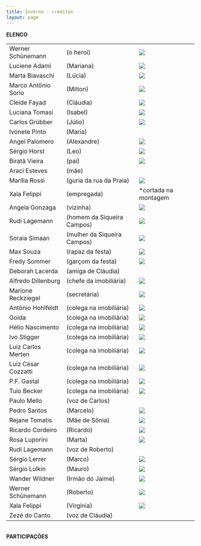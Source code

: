 ```yaml
---
title: Inverno - creditos
layout: page
---
```

**ELENCO**

|                     |                             |                                                                                          |
| ------------------- | --------------------------- | ---------------------------------------------------------------------------------------- |
| Werner Schünemann   | (o heroi)                   | ![](https://arquivo.casacinepoa.com.br/sites/default/files/images/deuprati/angel.jpg)    |
| Luciene Adami       | (Mariana)                   | ![](https://arquivo.casacinepoa.com.br/sites/default/files/images/deuprati/angela.jpg)   |
| Marta Biavaschi     | (Lúcia)                     | ![](https://arquivo.casacinepoa.com.br/sites/default/files/images/deuprati/augusto.jpg)  |
| Marco Antônio Sorio | (Milton)                    | ![](https://arquivo.casacinepoa.com.br/sites/default/files/images/deuprati/bertrand.jpg) |
| Cleide Fayad        | (Cláudia)                   | ![](https://arquivo.casacinepoa.com.br/sites/default/files/images/deuprati/grubber.jpg)  |
| Luciana Tomasi      | (Isabel)                    | ![](https://arquivo.casacinepoa.com.br/sites/default/files/images/deuprati/gerbase.jpg)  |
| Carlos Grübber      | (Júlio)                     | ![](https://arquivo.casacinepoa.com.br/sites/default/files/images/deuprati/ceres.jpg)    |
| Ivonete Pinto       | (Maria)                     |                                                                                          |
| Angel Palomero      | (Alexandre)                 | ![](https://arquivo.casacinepoa.com.br/sites/default/files/images/deuprati/claudia.jpg)  |
| Sérgio Horst        | (Leo)                       | ![](https://arquivo.casacinepoa.com.br/sites/default/files/images/deuprati/cleide.jpg)   |
| Biratã Vieira       | (pai)                       | ![](https://arquivo.casacinepoa.com.br/sites/default/files/images/deuprati/deborah.jpg)  |
| Araci Esteves       | (mãe)                       |                                                                                          |
| Marília Rossi       | (guria da rua da Praia)     | ![](https://arquivo.casacinepoa.com.br/sites/default/files/images/deuprati/eliane.jpg)   |
| Xala Felippi        | (empregada)                 | \*﻿cortada na montagem                                                                   |
| Angela Gonzaga      | (vizinha)                   | ![](https://arquivo.casacinepoa.com.br/sites/default/files/images/deuprati/giba.jpg)     |
| Rudi Lagemann       | (homem da Siqueira Campos)  | ![](https://arquivo.casacinepoa.com.br/sites/default/files/images/deuprati/helio.jpg)    |
| Soraia Simaan       | (mulher da Siqueira Campos) | ![](https://arquivo.casacinepoa.com.br/sites/default/files/images/deuprati/ivonete.jpg)  |
| Max Souza           | (rapaz da festa)            | ![](https://arquivo.casacinepoa.com.br/sites/default/files/images/deuprati/julio.jpg)    |
| Fredy Sommer        | (garçom da festa)           | ![](https://arquivo.casacinepoa.com.br/sites/default/files/images/deuprati/katano.jpg)   |
| Deborah Lacerda     | (amiga de Cláudia)          |                                                                                          |
| Alfredo Dillenburg  | (chefe da imobiliária)      | ![](https://arquivo.casacinepoa.com.br/sites/default/files/images/deuprati/palese.jpg)   |
| Marione Reckziegel  | (secretária)                | ![](https://arquivo.casacinepoa.com.br/sites/default/files/images/deuprati/marcia.jpg)   |
| Antônio Hohlfeldt   | (colega na imobiliária)     | ![](https://arquivo.casacinepoa.com.br/sites/default/files/images/deuprati/marco.jpg)    |
| Goida               | (colega na imobiliária)     | ![](https://arquivo.casacinepoa.com.br/sites/default/files/images/deuprati/mari.jpg)     |
| Hélio Nascimento    | (colega na imobiliária)     | ![](https://arquivo.casacinepoa.com.br/sites/default/files/images/deuprati/mlourdes.jpg) |
| Ivo Stigger         | (colega na imobiliária)     | ![](https://arquivo.casacinepoa.com.br/sites/default/files/images/martadpt.jpg)          |
| Luiz Carlos Merten  | (colega na imobiliária)     | ![](https://arquivo.casacinepoa.com.br/sites/default/files/images/deuprati/narcisio.jpg) |
| Luiz César Cozzatti | (colega na imobiliária)     | ![](https://arquivo.casacinepoa.com.br/sites/default/files/images/deuprati/nei.jpg)      |
| P.F. Gastal         | (colega na imobiliária)     | ![](https://arquivo.casacinepoa.com.br/sites/default/files/images/deuprati/nilo.jpg)     |
| Tuio Becker         | (colega na imobiliária)     | ![](https://arquivo.casacinepoa.com.br/sites/default/files/images/deuprati/osvaldo.jpg)  |
| Paulo Mello         | (voz de Carlos)             |                                                                                          |
| Pedro Santos        | (Marcelo)                   | ![](https://arquivo.casacinepoa.com.br/sites/default/files/images/deuprati/pedro.jpg)    |
| Rejane Tomatis      | (Mãe de Sônia)              | ![](https://arquivo.casacinepoa.com.br/sites/default/files/images/deuprati/rejane.jpg)   |
| Ricardo Cordeiro    | (Ricardo)                   | ![](https://arquivo.casacinepoa.com.br/sites/default/files/images/deuprati/ricardo.jpg)  |
| Rosa Luporini       | (Marta)                     | ![](https://arquivo.casacinepoa.com.br/sites/default/files/images/deuprati/rosa.jpg)     |
| Rudi Lagemann       | (voz de Roberto)            |                                                                                          |
| Sérgio Lerrer       | (Marco)                     | ![](https://arquivo.casacinepoa.com.br/sites/default/files/images/deuprati/sergiole.jpg) |
| Sérgio Lulkin       | (Mauro)                     | ![](https://arquivo.casacinepoa.com.br/sites/default/files/images/deuprati/sergiolu.jpg) |
| Wander Wildner      | (Irmão do Jaime)            | ![](https://arquivo.casacinepoa.com.br/sites/default/files/images/deuprati/wander.jpg)   |
| Werner Schünemann   | (Roberto)                   | ![](https://arquivo.casacinepoa.com.br/sites/default/files/images/deuprati/werner.jpg)   |
| Xala Felippi        | (Virgínia)                  | ![](https://arquivo.casacinepoa.com.br/sites/default/files/images/deuprati/xala.jpg)     |
| Zezé do Canto       | (voz de Cláudia)            |                                                                                          |

\
**P﻿ARTICIPAÇÕES**